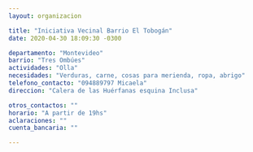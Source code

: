 ```yaml
---
layout: organizacion

title: "Iniciativa Vecinal Barrio El Tobogán"
date: 2020-04-30 18:09:30 -0300

departamento: "Montevideo"
barrio: "Tres Ombúes"
actividades: "Olla"
necesidades: "Verduras, carne, cosas para merienda, ropa, abrigo"
telefono_contacto: "094889797 Micaela"
direccion: "Calera de las Huérfanas esquina Inclusa"

otros_contactos: ""
horario: "A partir de 19hs"
aclaraciones: ""
cuenta_bancaria: ""

---
```

